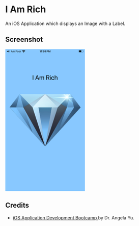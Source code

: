 #  I Am Rich
An iOS Application which displays an Image with a Label.

## Screenshot
<img src="HomeScreen.png" width="250">

## Credits
- <a href="https://www.udemy.com/course/ios-13-app-development-bootcamp/"> iOS Application Development Bootcamp </a> by Dr. Angela Yu.
